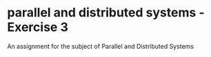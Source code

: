 # parallel and distributed systems - Exercise 3
An assignment for the subject of Parallel and Distributed Systems
